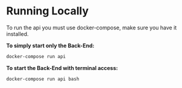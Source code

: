# Running Locally

To run the api you must use docker-compose, make sure you have it installed.

**To simply start only the Back-End:**
```bash
docker-compose run api
```

**To start the Back-End with terminal access:**
```bash
docker-compose run api bash
```

